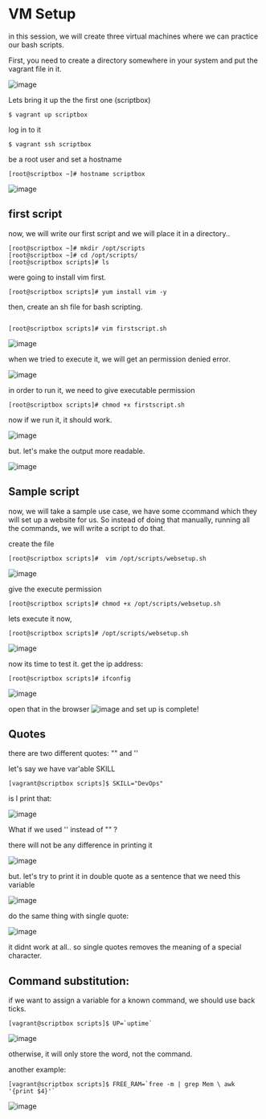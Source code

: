 # VM Setup

in this session, we will create three virtual machines where we can practice our bash scripts.

First, you need to create a directory somewhere in your system and put the vagrant file in it.

![image](https://github.com/bengisugelin/DevOps/assets/113550043/5c905eba-a820-4f9c-8ca6-34c5d8f7e172)

Lets bring it up the the first one (scriptbox)

```
$ vagrant up scriptbox
```

log in to it
```
$ vagrant ssh scriptbox
```

be a root user and set a hostname
```
[root@scriptbox ~]# hostname scriptbox
```

![image](https://github.com/bengisugelin/DevOps/assets/113550043/4456b24a-2654-46d6-ac7a-1f2800f6e15c)

## first script
now, we will write our first script and we will place it in a directory..

```
[root@scriptbox ~]# mkdir /opt/scripts
[root@scriptbox ~]# cd /opt/scripts/
[root@scriptbox scripts]# ls
```

were going to install vim first.

```
[root@scriptbox scripts]# yum install vim -y
```
then, create an sh file for bash scripting.
```

[root@scriptbox scripts]# vim firstscript.sh
```
![image](https://github.com/bengisugelin/DevOps/assets/113550043/6c87b2a9-0fed-493b-96f6-5e87b09a266e)

when we tried to execute it, we will get an permission denied error.

![image](https://github.com/bengisugelin/DevOps/assets/113550043/cd4c6e7c-8d7e-4447-8eaf-72f2f5a83e8f)

in order to run it, we need to give executable permission

```
[root@scriptbox scripts]# chmod +x firstscript.sh
```
now if we run it, it should work.

![image](https://github.com/bengisugelin/DevOps/assets/113550043/6c7f1991-ca11-4090-976c-16cb7faf3b05)

but. let's make the output more readable.

![image](https://github.com/bengisugelin/DevOps/assets/113550043/1300ec8f-a8e7-4851-ba4e-69f17a410a6f)


## Sample script

now, we will take a sample use case, we have some ccommand which they will set up a website for us. So instead of doing that manually, running all the commands, we will write a script to do that.

create the file
```
[root@scriptbox scripts]#  vim /opt/scripts/websetup.sh
```

![image](https://github.com/bengisugelin/DevOps/assets/113550043/661038cc-548f-41da-8136-4c70a0553c40)

give the execute permission
```
[root@scriptbox scripts]# chmod +x /opt/scripts/websetup.sh
```

lets execute it now,

```
[root@scriptbox scripts]# /opt/scripts/websetup.sh
```
![image](https://github.com/bengisugelin/DevOps/assets/113550043/20a29c95-d18b-4897-866a-559c3a6bfea7)

now its time to test it. get the ip address:
```
[root@scriptbox scripts]# ifconfig
```
![image](https://github.com/bengisugelin/DevOps/assets/113550043/bc07fb9b-2d07-4fbb-a6ec-4f1544a6a882)

open that in the browser
![image](https://github.com/bengisugelin/DevOps/assets/113550043/0949f223-5868-4c18-9c73-5dd83d5e4738)
and set up is complete!

## Quotes

there are two different quotes: "" and ''

let's say we have var'able SKILL

```
[vagrant@scriptbox scripts]$ SKILL="DevOps"
```

is I print that:

![image](https://github.com/bengisugelin/DevOps/assets/113550043/20dc99f0-e2c8-45d0-a5f4-4b45c887b3fe)

What if we used '' instead of "" ?

there will not be any difference in printing it

![image](https://github.com/bengisugelin/DevOps/assets/113550043/2bf8db22-5d16-4c8a-87b1-d88f6c115ddd)

but. let's try to print it in double quote as a sentence that we need this variable

![image](https://github.com/bengisugelin/DevOps/assets/113550043/35cd98ca-790d-442a-8a0d-aeadbb83b0a1)

do the same thing with single quote:

![image](https://github.com/bengisugelin/DevOps/assets/113550043/ad7c9632-76b0-43b0-a63e-c345a4a6c6b1)

it didnt work at all.. so single quotes removes the meaning of a special character.


## Command substitution:

if we want to assign a variable for a known command, we should use back ticks.
```
[vagrant@scriptbox scripts]$ UP=`uptime`
```
![image](https://github.com/bengisugelin/DevOps/assets/113550043/3d2dcf97-9265-44f9-aa6a-90941c494543)

otherwise, it will only store the word, not the command.

another example:

```
[vagrant@scriptbox scripts]$ FREE_RAM=`free -m | grep Mem \ awk '{print $4}'`
```
![image](https://github.com/bengisugelin/DevOps/assets/113550043/f9cd3569-fab1-4373-8116-6e9b683159b1)


